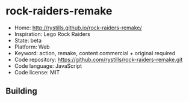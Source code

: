 # rock-raiders-remake

- Home: http://rystills.github.io/rock-raiders-remake/
- Inspiration: Lego Rock Raiders
- State: beta
- Platform: Web
- Keyword: action, remake, content commercial + original required
- Code repository: https://github.com/rystills/rock-raiders-remake.git
- Code language: JavaScript
- Code license: MIT

## Building
